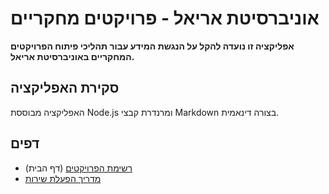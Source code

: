 # אוניברסיטת אריאל - פרויקטים מחקריים
**אפליקציה זו נועדה להקל על הנגשת המידע עבור תהליכי פיתוח הפרויקטים המחקריים באוניברסיטת אריאל.**

## סקירת האפליקציה
האפליקציה מבוססת Node.js ומרנדרת קבצי Markdown בצורה דינאמית.

## דפים
- [רשימת הפרויקטים](https://csariel.xyz) (דף הבית)
- [מדריך הפעלת שירות](https://csariel.xyz/how-to/service)



